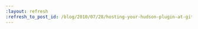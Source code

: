 ```yaml
---
:layout: refresh
:refresh_to_post_id: /blog/2010/07/28/hosting-your-hudson-plugin-at-github
---
```

